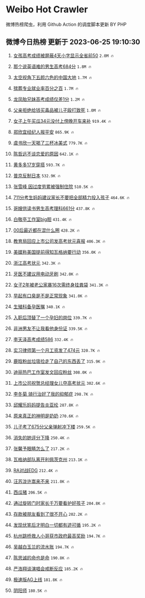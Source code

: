 # Weibo Hot Crawler 



微博热榜爬虫，利用 Github Action 的调度脚本更新 BY PHP 


## 微博今日热榜 更新于 2023-06-25 19:10:30 
1. [女孩高考成绩被屏蔽4天小字显示全省前50](https://s.weibo.com/weibo?q=%23%E5%A5%B3%E5%AD%A9%E9%AB%98%E8%80%83%E6%88%90%E7%BB%A9%E8%A2%AB%E5%B1%8F%E8%94%BD4%E5%A4%A9%E5%B0%8F%E5%AD%97%E6%98%BE%E7%A4%BA%E5%85%A8%E7%9C%81%E5%89%8D50%23&t=31&band_rank=1&Refer=top) `2.0M 🔥` 

1. [那个说英语难的男生高考684分](https://s.weibo.com/weibo?q=%23%E9%82%A3%E4%B8%AA%E8%AF%B4%E8%8B%B1%E8%AF%AD%E9%9A%BE%E7%9A%84%E7%94%B7%E7%94%9F%E9%AB%98%E8%80%83684%E5%88%86%23&t=31&band_rank=2&Refer=top) `1.8M 🔥` 

1. [太空视角下五颜六色的中国大地](https://s.weibo.com/weibo?q=%23%E5%A4%AA%E7%A9%BA%E8%A7%86%E8%A7%92%E4%B8%8B%E4%BA%94%E9%A2%9C%E5%85%AD%E8%89%B2%E7%9A%84%E4%B8%AD%E5%9B%BD%E5%A4%A7%E5%9C%B0%23&t=31&band_rank=3&Refer=top) `1.7M 🔥` 

1. [殡葬专业就业率百分之百](https://s.weibo.com/weibo?q=%23%E6%AE%A1%E8%91%AC%E4%B8%93%E4%B8%9A%E5%B0%B1%E4%B8%9A%E7%8E%87%E7%99%BE%E5%88%86%E4%B9%8B%E7%99%BE%23&t=31&band_rank=4&Refer=top) `1.7M 🔥` 

1. [龙凤胎兄妹高考成绩仅差1分](https://s.weibo.com/weibo?q=%23%E9%BE%99%E5%87%A4%E8%83%8E%E5%85%84%E5%A6%B9%E9%AB%98%E8%80%83%E6%88%90%E7%BB%A9%E4%BB%85%E5%B7%AE1%E5%88%86%23&t=31&band_rank=5&Refer=top) `1.2M 🔥` 

1. [父亲拒绝给钱买毒品被儿子殴打致死](https://s.weibo.com/weibo?q=%23%E7%88%B6%E4%BA%B2%E6%8B%92%E7%BB%9D%E7%BB%99%E9%92%B1%E4%B9%B0%E6%AF%92%E5%93%81%E8%A2%AB%E5%84%BF%E5%AD%90%E6%AE%B4%E6%89%93%E8%87%B4%E6%AD%BB%23&t=31&band_rank=6&Refer=top) `1.0M 🔥` 

1. [女子上午买瓜34元没付上傍晚开车来补](https://s.weibo.com/weibo?q=%23%E5%A5%B3%E5%AD%90%E4%B8%8A%E5%8D%88%E4%B9%B0%E7%93%9C34%E5%85%83%E6%B2%A1%E4%BB%98%E4%B8%8A%E5%82%8D%E6%99%9A%E5%BC%80%E8%BD%A6%E6%9D%A5%E8%A1%A5%23&t=31&band_rank=7&Refer=top) `919.4K 🔥` 

1. [郑欣宜经纪人报平安](https://s.weibo.com/weibo?q=%23%E9%83%91%E6%AC%A3%E5%AE%9C%E7%BB%8F%E7%BA%AA%E4%BA%BA%E6%8A%A5%E5%B9%B3%E5%AE%89%23&t=31&band_rank=8&Refer=top) `865.9K 🔥` 

1. [虞书欣一天喝了三杯冰美式](https://s.weibo.com/weibo?q=%23%E8%99%9E%E4%B9%A6%E6%AC%A3%E4%B8%80%E5%A4%A9%E5%96%9D%E4%BA%86%E4%B8%89%E6%9D%AF%E5%86%B0%E7%BE%8E%E5%BC%8F%23&t=31&band_rank=9&Refer=top) `779.7K 🔥` 

1. [陈哲远不谈恋爱的原因](https://s.weibo.com/weibo?q=%23%E9%99%88%E5%93%B2%E8%BF%9C%E4%B8%8D%E8%B0%88%E6%81%8B%E7%88%B1%E7%9A%84%E5%8E%9F%E5%9B%A0%23&t=31&band_rank=10&Refer=top) `642.1K 🔥` 

1. [黄多多17岁穿搭](https://s.weibo.com/weibo?q=%23%E9%BB%84%E5%A4%9A%E5%A4%9A17%E5%B2%81%E7%A9%BF%E6%90%AD%23&t=31&band_rank=11&Refer=top) `593.7K 🔥` 

1. [普京反制日本](https://s.weibo.com/weibo?q=%23%E6%99%AE%E4%BA%AC%E5%8F%8D%E5%88%B6%E6%97%A5%E6%9C%AC%23&t=31&band_rank=12&Refer=top) `532.9K 🔥` 

1. [张雪峰 因过度劳累被强制住院](https://s.weibo.com/weibo?q=%E5%BC%A0%E9%9B%AA%E5%B3%B0%20%E5%9B%A0%E8%BF%87%E5%BA%A6%E5%8A%B3%E7%B4%AF%E8%A2%AB%E5%BC%BA%E5%88%B6%E4%BD%8F%E9%99%A2&t=31&band_rank=13&Refer=top) `510.5K 🔥` 

1. [711分考生妈妈建议家长不要把全部精力投入孩子](https://s.weibo.com/weibo?q=%23711%E5%88%86%E8%80%83%E7%94%9F%E5%A6%88%E5%A6%88%E5%BB%BA%E8%AE%AE%E5%AE%B6%E9%95%BF%E4%B8%8D%E8%A6%81%E6%8A%8A%E5%85%A8%E9%83%A8%E7%B2%BE%E5%8A%9B%E6%8A%95%E5%85%A5%E5%AD%A9%E5%AD%90%23&t=31&band_rank=14&Refer=top) `464.6K 🔥` 

1. [哥嫂供读书男生高考理科661分](https://s.weibo.com/weibo?q=%23%E5%93%A5%E5%AB%82%E4%BE%9B%E8%AF%BB%E4%B9%A6%E7%94%B7%E7%94%9F%E9%AB%98%E8%80%83%E7%90%86%E7%A7%91661%E5%88%86%23&t=31&band_rank=15&Refer=top) `437.8K 🔥` 

1. [白敬亭工作室big胆](https://s.weibo.com/weibo?q=%23%E7%99%BD%E6%95%AC%E4%BA%AD%E5%B7%A5%E4%BD%9C%E5%AE%A4big%E8%83%86%23&t=31&band_rank=16&Refer=top) `431.4K 🔥` 

1. [00后最近都在混什么圈](https://s.weibo.com/weibo?q=%2300%E5%90%8E%E6%9C%80%E8%BF%91%E9%83%BD%E5%9C%A8%E6%B7%B7%E4%BB%80%E4%B9%88%E5%9C%88%23&t=31&band_rank=17&Refer=top) `428.2K 🔥` 

1. [教育局回应上市公司发高考状元喜报](https://s.weibo.com/weibo?q=%23%E6%95%99%E8%82%B2%E5%B1%80%E5%9B%9E%E5%BA%94%E4%B8%8A%E5%B8%82%E5%85%AC%E5%8F%B8%E5%8F%91%E9%AB%98%E8%80%83%E7%8A%B6%E5%85%83%E5%96%9C%E6%8A%A5%23&t=31&band_rank=18&Refer=top) `406.3K 🔥` 

1. [美媒称美国提前得知瓦格纳要行动](https://s.weibo.com/weibo?q=%23%E7%BE%8E%E5%AA%92%E7%A7%B0%E7%BE%8E%E5%9B%BD%E6%8F%90%E5%89%8D%E5%BE%97%E7%9F%A5%E7%93%A6%E6%A0%BC%E7%BA%B3%E8%A6%81%E8%A1%8C%E5%8A%A8%23&t=31&band_rank=19&Refer=top) `356.0K 🔥` 

1. [浙江高考状元](https://s.weibo.com/weibo?q=%E6%B5%99%E6%B1%9F%E9%AB%98%E8%80%83%E7%8A%B6%E5%85%83&t=31&band_rank=20&Refer=top) `342.3K 🔥` 

1. [牙医不建议用电动牙刷](https://s.weibo.com/weibo?q=%23%E7%89%99%E5%8C%BB%E4%B8%8D%E5%BB%BA%E8%AE%AE%E7%94%A8%E7%94%B5%E5%8A%A8%E7%89%99%E5%88%B7%23&t=31&band_rank=21&Refer=top) `342.0K 🔥` 

1. [女子2年被老公家暴16次需终身挂粪袋](https://s.weibo.com/weibo?q=%23%E5%A5%B3%E5%AD%902%E5%B9%B4%E8%A2%AB%E8%80%81%E5%85%AC%E5%AE%B6%E6%9A%B416%E6%AC%A1%E9%9C%80%E7%BB%88%E8%BA%AB%E6%8C%82%E7%B2%AA%E8%A2%8B%23&t=31&band_rank=22&Refer=top) `341.3K 🔥` 

1. [早起有口臭是不是正常现象](https://s.weibo.com/weibo?q=%23%E6%97%A9%E8%B5%B7%E6%9C%89%E5%8F%A3%E8%87%AD%E6%98%AF%E4%B8%8D%E6%98%AF%E6%AD%A3%E5%B8%B8%E7%8E%B0%E8%B1%A1%23&t=31&band_rank=23&Refer=top) `341.0K 🔥` 

1. [生殖科备孕医嘱](https://s.weibo.com/weibo?q=%E7%94%9F%E6%AE%96%E7%A7%91%E5%A4%87%E5%AD%95%E5%8C%BB%E5%98%B1&t=31&band_rank=24&Refer=top) `340.1K 🔥` 

1. [入职后顶替了一个孕妇的岗位](https://s.weibo.com/weibo?q=%23%E5%85%A5%E8%81%8C%E5%90%8E%E9%A1%B6%E6%9B%BF%E4%BA%86%E4%B8%80%E4%B8%AA%E5%AD%95%E5%A6%87%E7%9A%84%E5%B2%97%E4%BD%8D%23&t=31&band_rank=25&Refer=top) `339.7K 🔥` 

1. [非洲男友不让我看他身份证](https://s.weibo.com/weibo?q=%23%E9%9D%9E%E6%B4%B2%E7%94%B7%E5%8F%8B%E4%B8%8D%E8%AE%A9%E6%88%91%E7%9C%8B%E4%BB%96%E8%BA%AB%E4%BB%BD%E8%AF%81%23&t=31&band_rank=26&Refer=top) `339.5K 🔥` 

1. [李天泽高考成绩586](https://s.weibo.com/weibo?q=%23%E6%9D%8E%E5%A4%A9%E6%B3%BD%E9%AB%98%E8%80%83%E6%88%90%E7%BB%A9586%23&t=31&band_rank=27&Refer=top) `332.4K 🔥` 

1. [实习律师第一个月工资发了474元](https://s.weibo.com/weibo?q=%23%E5%AE%9E%E4%B9%A0%E5%BE%8B%E5%B8%88%E7%AC%AC%E4%B8%80%E4%B8%AA%E6%9C%88%E5%B7%A5%E8%B5%84%E5%8F%91%E4%BA%86474%E5%85%83%23&t=31&band_rank=28&Refer=top) `320.7K 🔥` 

1. [鹿晗粉丝垃圾捡走了自己的东西丢了](https://s.weibo.com/weibo?q=%23%E9%B9%BF%E6%99%97%E7%B2%89%E4%B8%9D%E5%9E%83%E5%9C%BE%E6%8D%A1%E8%B5%B0%E4%BA%86%E8%87%AA%E5%B7%B1%E7%9A%84%E4%B8%9C%E8%A5%BF%E4%B8%A2%E4%BA%86%23&t=31&band_rank=29&Refer=top) `315.9K 🔥` 

1. [迪丽热巴工作室发文回应粉丝](https://s.weibo.com/weibo?q=%23%E8%BF%AA%E4%B8%BD%E7%83%AD%E5%B7%B4%E5%B7%A5%E4%BD%9C%E5%AE%A4%E5%8F%91%E6%96%87%E5%9B%9E%E5%BA%94%E7%B2%89%E4%B8%9D%23&t=31&band_rank=30&Refer=top) `308.0K 🔥` 

1. [上市公司祝贺总经理女儿夺高考状元](https://s.weibo.com/weibo?q=%23%E4%B8%8A%E5%B8%82%E5%85%AC%E5%8F%B8%E7%A5%9D%E8%B4%BA%E6%80%BB%E7%BB%8F%E7%90%86%E5%A5%B3%E5%84%BF%E5%A4%BA%E9%AB%98%E8%80%83%E7%8A%B6%E5%85%83%23&t=31&band_rank=31&Refer=top) `302.6K 🔥` 

1. [李冬菊 骑行治好了我的抑郁症](https://s.weibo.com/weibo?q=%E6%9D%8E%E5%86%AC%E8%8F%8A%20%E9%AA%91%E8%A1%8C%E6%B2%BB%E5%A5%BD%E4%BA%86%E6%88%91%E7%9A%84%E6%8A%91%E9%83%81%E7%97%87&t=31&band_rank=32&Refer=top) `298.7K 🔥` 

1. [邱耀乐妈妈提告炎亚纶](https://s.weibo.com/weibo?q=%23%E9%82%B1%E8%80%80%E4%B9%90%E5%A6%88%E5%A6%88%E6%8F%90%E5%91%8A%E7%82%8E%E4%BA%9A%E7%BA%B6%23&t=31&band_rank=33&Refer=top) `287.8K 🔥` 

1. [原来真正的神明是奶奶](https://s.weibo.com/weibo?q=%23%E5%8E%9F%E6%9D%A5%E7%9C%9F%E6%AD%A3%E7%9A%84%E7%A5%9E%E6%98%8E%E6%98%AF%E5%A5%B6%E5%A5%B6%23&t=31&band_rank=34&Refer=top) `270.6K 🔥` 

1. [儿子考了675分父亲弹射冲下楼](https://s.weibo.com/weibo?q=%23%E5%84%BF%E5%AD%90%E8%80%83%E4%BA%86675%E5%88%86%E7%88%B6%E4%BA%B2%E5%BC%B9%E5%B0%84%E5%86%B2%E4%B8%8B%E6%A5%BC%23&t=31&band_rank=35&Refer=top) `259.5K 🔥` 

1. [消失的她评分下降](https://s.weibo.com/weibo?q=%23%E6%B6%88%E5%A4%B1%E7%9A%84%E5%A5%B9%E8%AF%84%E5%88%86%E4%B8%8B%E9%99%8D%23&t=31&band_rank=36&Refer=top) `250.4K 🔥` 

1. [张馨予眼睛怎么了](https://s.weibo.com/weibo?q=%23%E5%BC%A0%E9%A6%A8%E4%BA%88%E7%9C%BC%E7%9D%9B%E6%80%8E%E4%B9%88%E4%BA%86%23&t=31&band_rank=37&Refer=top) `217.2K 🔥` 

1. [瓦格纳部队离开利佩茨克州](https://s.weibo.com/weibo?q=%23%E7%93%A6%E6%A0%BC%E7%BA%B3%E9%83%A8%E9%98%9F%E7%A6%BB%E5%BC%80%E5%88%A9%E4%BD%A9%E8%8C%A8%E5%85%8B%E5%B7%9E%23&t=31&band_rank=38&Refer=top) `213.1K 🔥` 

1. [RA对战EDG](https://s.weibo.com/weibo?q=%23RA%E5%AF%B9%E6%88%98EDG%23&t=31&band_rank=39&Refer=top) `212.4K 🔥` 

1. [汪苏泷许嵩来不来](https://s.weibo.com/weibo?q=%23%E6%B1%AA%E8%8B%8F%E6%B3%B7%E8%AE%B8%E5%B5%A9%E6%9D%A5%E4%B8%8D%E6%9D%A5%23&t=31&band_rank=40&Refer=top) `211.0K 🔥` 

1. [西瓜猪](https://s.weibo.com/weibo?q=%E8%A5%BF%E7%93%9C%E7%8C%AA&t=31&band_rank=41&Refer=top) `206.5K 🔥` 

1. [通过旋转门时家长千万要看护好孩子](https://s.weibo.com/weibo?q=%23%E9%80%9A%E8%BF%87%E6%97%8B%E8%BD%AC%E9%97%A8%E6%97%B6%E5%AE%B6%E9%95%BF%E5%8D%83%E4%B8%87%E8%A6%81%E7%9C%8B%E6%8A%A4%E5%A5%BD%E5%AD%A9%E5%AD%90%23&t=31&band_rank=42&Refer=top) `204.8K 🔥` 

1. [存款被朋友看到了很不开心](https://s.weibo.com/weibo?q=%23%E5%AD%98%E6%AC%BE%E8%A2%AB%E6%9C%8B%E5%8F%8B%E7%9C%8B%E5%88%B0%E4%BA%86%E5%BE%88%E4%B8%8D%E5%BC%80%E5%BF%83%23&t=31&band_rank=43&Refer=top) `202.2K 🔥` 

1. [发现伏笔后才明白一切都有迹可循](https://s.weibo.com/weibo?q=%23%E5%8F%91%E7%8E%B0%E4%BC%8F%E7%AC%94%E5%90%8E%E6%89%8D%E6%98%8E%E7%99%BD%E4%B8%80%E5%88%87%E9%83%BD%E6%9C%89%E8%BF%B9%E5%8F%AF%E5%BE%AA%23&t=31&band_rank=44&Refer=top) `195.2K 🔥` 

1. [杭州跳桥救人小哥获市政府最高奖励](https://s.weibo.com/weibo?q=%23%E6%9D%AD%E5%B7%9E%E8%B7%B3%E6%A1%A5%E6%95%91%E4%BA%BA%E5%B0%8F%E5%93%A5%E8%8E%B7%E5%B8%82%E6%94%BF%E5%BA%9C%E6%9C%80%E9%AB%98%E5%A5%96%E5%8A%B1%23&t=31&band_rank=45&Refer=top) `194.7K 🔥` 

1. [吴越白玉兰的流水账](https://s.weibo.com/weibo?q=%23%E5%90%B4%E8%B6%8A%E7%99%BD%E7%8E%89%E5%85%B0%E7%9A%84%E6%B5%81%E6%B0%B4%E8%B4%A6%23&t=31&band_rank=46&Refer=top) `194.7K 🔥` 

1. [陈思诚的命也是命](https://s.weibo.com/weibo?q=%23%E9%99%88%E6%80%9D%E8%AF%9A%E7%9A%84%E5%91%BD%E4%B9%9F%E6%98%AF%E5%91%BD%23&t=31&band_rank=47&Refer=top) `190.8K 🔥` 

1. [严浩翔谈演唱会戒断反应](https://s.weibo.com/weibo?q=%23%E4%B8%A5%E6%B5%A9%E7%BF%94%E8%B0%88%E6%BC%94%E5%94%B1%E4%BC%9A%E6%88%92%E6%96%AD%E5%8F%8D%E5%BA%94%23&t=31&band_rank=48&Refer=top) `185.2K 🔥` 

1. [极速版AG上线](https://s.weibo.com/weibo?q=%23%E6%9E%81%E9%80%9F%E7%89%88AG%E4%B8%8A%E7%BA%BF%23&t=31&band_rank=49&Refer=top) `181.8K 🔥` 

1. [阴阳师](https://s.weibo.com/weibo?q=%E9%98%B4%E9%98%B3%E5%B8%88&t=31&band_rank=50&Refer=top) `180.5K 🔥` 

